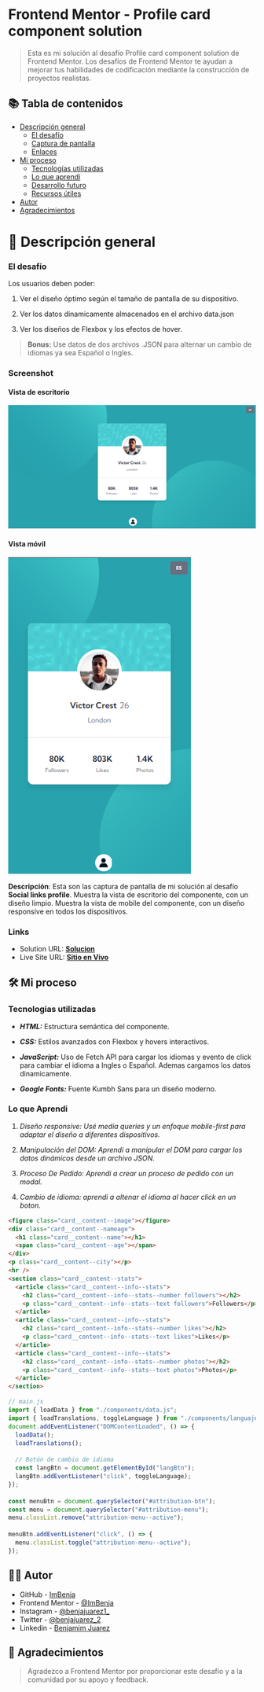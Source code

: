 # Frontend Mentor - Profile card component solution

> Esta es mi solución al desafío Profile card component solution de Frontend Mentor. Los desafíos de Frontend Mentor te ayudan a mejorar tus habilidades de codificación mediante la construcción de proyectos realistas.

## 📚 Tabla de contenidos

- [Descripción general](#Descripción-general)
  - [El desafío](#the-challenge)
  - [Captura de pantalla](#screenshot)
  - [Enlaces](#links)
- [Mi proceso](#my-process)
  - [Tecnologías utilizadas](#built-with)
  - [Lo que aprendí](#what-i-learned)
  - [Desarrollo futuro](#continued-development)
  - [Recursos útiles](#useful-resources)
- [Autor](#author)
- [Agradecimientos](#acknowledgments)

# 📖 Descripción general

### El desafío

Los usuarios deben poder:

1. Ver el diseño óptimo según el tamaño de pantalla de su dispositivo.

2. Ver los datos dinamicamente almacenados en el archivo data.json

3. Ver los diseños de Flexbox y los efectos de hover.

> **Bonus:** Use datos de dos archivos .JSON para alternar un cambio de idiomas ya sea Español o Ingles.

### Screenshot

#### Vista de escritorio

![](../design/results/Desktop-Result.png)

#### Vista móvil

![](../design/results/Mobile-Result.png)

**Descripción**: Esta son las captura de pantalla de mi solución al desafío **Social links profile**. Muestra la vista de escritorio del componente, con un diseño limpio. Muestra la vista de mobile del componente, con un diseño responsive en todos los dispositivos.

### Links

- Solution URL: [**Solucion**](https://github.com/ImBenja/Frontend-Challenges/tree/main/Newbie/Free/05-profile-card-component-main)
- Live Site URL: [**Sitio en Vivo**](https://profile-componentr.netlify.app/)

## 🛠️ Mi proceso

### Tecnologias utilizadas

- **_HTML:_** Estructura semántica del componente.

- **_CSS:_** Estilos avanzados con Flexbox y hovers interactivos.

- **_JavaScript:_** Uso de Fetch API para cargar los idiomas y evento de click para cambiar el idioma a Ingles o Español.
  Ademas cargamos los datos dinamicamente.

- **_Google Fonts:_** Fuente Kumbh Sans para un diseño moderno.

### Lo que Aprendi

1. _Diseño responsive: Usé media queries y un enfoque mobile-first para adaptar el diseño a diferentes dispositivos._

2. _Manipulación del DOM: Aprendi a manipular el DOM para cargar los datos dinámicos desde un archivo JSON._

3. _Proceso De Pedido: Aprendi a crear un proceso de pedido con un modal._

4. _Cambio de idioma: aprendi a altenar el idioma al hacer click en un boton._

```html
<figure class="card__content--image"></figure>
<div class="card__content--nameage">
  <h1 class="card__content--name"></h1>
  <span class="card__content--age"></span>
</div>
<p class="card__content--city"></p>
<hr />
<section class="card__content--stats">
  <article class="card__content--info--stats">
    <h2 class="card__content--info--stats--number followers"></h2>
    <p class="card__content--info--stats--text followers">Followers</p>
  </article>
  <article class="card__content--info--stats">
    <h2 class="card__content--info--stats--number likes"></h2>
    <p class="card__content--info--stats--text likes">Likes</p>
  </article>
  <article class="card__content--info--stats">
    <h2 class="card__content--info--stats--number photos"></h2>
    <p class="card__content--info--stats--text photos">Photos</p>
  </article>
</section>
```

```js
// main.js
import { loadData } from "./components/data.js";
import { loadTranslations, toggleLanguage } from "./components/languaje.js";
document.addEventListener("DOMContentLoaded", () => {
  loadData();
  loadTranslations();

  // Botón de cambio de idioma
  const langBtn = document.getElementById("langBtn");
  langBtn.addEventListener("click", toggleLanguage);
});

const menuBtn = document.querySelector("#attribution-btn");
const menu = document.querySelector("#attribution-menu");
menu.classList.remove("attribution-menu--active");

menuBtn.addEventListener("click", () => {
  menu.classList.toggle("attribution-menu--active");
});
```

## 👨‍💻 Autor

- GitHub - [ImBenja](https://github.com/ImBenja)
- Frontend Mentor - [@ImBenja](https://www.frontendmentor.io/profile/ImBenja)
- Instagram - [@benjajuarez1\_](https://www.instagram.com/benjajuarez1_/?hl=es)
- Twitter - [@benjajuarez_2](https://x.com/benjajuarez_2)
- Linkedin - [Benjamim Juarez](https://www.linkedin.com/in/benjam%C3%ADn-ju%C3%A1rez-b712592b8/)

## 🙏 Agradecimientos

> Agradezco a Frontend Mentor por proporcionar este desafío y a la comunidad por su apoyo y feedback.
